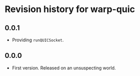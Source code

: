 # Revision history for warp-quic

## 0.0.1

* Providing `runQUICSocket`.

## 0.0.0

* First version. Released on an unsuspecting world.
